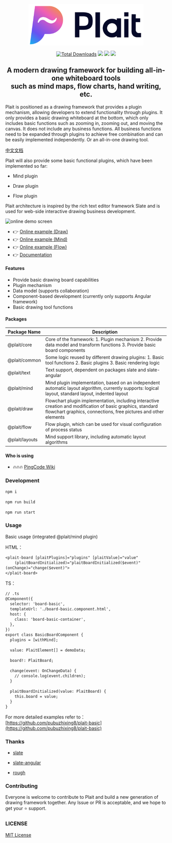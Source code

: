 <p align="center">
  <picture style="width: 320px">
    <source media="(prefers-color-scheme: light)" srcset="https://github.com/worktile/plait/blob/develop/.docgeni/public/assets/plait-logo-h.png?raw=true" />
    <source media="(prefers-color-scheme: dark)" srcset="https://github.com/worktile/plait/blob/develop/.docgeni/public/assets/plait-logo-h-dark.png?raw=true" />
    <img src="https://github.com/worktile/plait/blob/develop/.docgeni/public/assets/plait-horizontal-logo.png?raw=true" width="360" alt="Plait logo and name" />
  </picture>
</p>

<div align="center">
  <p>
    <a href="https://www.npmjs.com/package/@plait/core"><img src="https://img.shields.io/npm/dm/@plait/core.svg" alt="Total Downloads"></a>
    <a target="_blank" href="https://github.com/worktile/plait/releases/latest"><img src="https://img.shields.io/github/v/release/worktile/plait" /></a>
    <a target="_blank" href="https://github.com/worktile/plait/blob/develop/LICENSE"><img src="https://badgen.now.sh/badge/license/MIT" /></a>
    <a href="https://t.me/plaitboard"><img src="https://img.shields.io/badge/-Telegram-red?style=social&logo=telegram" height=20></a>
  </p>
  <h2>
    A modern drawing framework for building all-in-one whiteboard tools </br>
    such as mind maps, flow charts, hand writing, etc.
  </h3>
</div>


Plait is positioned as a drawing framework that provides a plugin mechanism, allowing developers to extend functionality through plugins. It only provides a basic drawing whiteboard at the bottom, which only includes basic functions such as zooming in, zooming out, and moving the canvas. It does not include any business functions. All business functions need to be expanded through plugins to achieve free combination and can be easily implemented independently. Or an all-in-one drawing tool.


[中文文档](https://github.com/worktile/plait/blob/develop/README.zh-CN.md)

Plait will also provide some basic functional plugins, which have been implemented so far:

- Mind plugin

- Draw plugin

- Flow plugin



Plait architecture is inspired by the rich text editor framework Slate and is used for web-side interactive drawing business development.

![online demo screen](https://github.com/worktile/plait/blob/develop/.docgeni/public/assets/mind-draw-flow.gif?raw=true)


- 👉 [Online example (Draw)](https://plait-gamma.vercel.app?init=draw)
- 👉 [Online example (Mind)](https://plait-gamma.vercel.app?init=mind)
- 👉 [Online example (Flow)](https://plait-gamma.vercel.app/flow)
- 👉 [Documentation](https://plait-docs.vercel.app)

#### Features

- Provide basic drawing board capabilities
- Plugin mechanism
- Data model (supports collaboration)
- Component-based development (currently only supports Angular framework)
- Basic drawing tool functions



#### Packages

|Package Name|Description
|---|---|
|@plait/core|Core of the framework: 1. Plugin mechanism 2. Provide data model and transform functions 3. Provide basic board components|
|@plait/common|Some logic reused by different drawing plugins: 1. Basic tool functions 2. Basic plugins 3. Basic rendering logic|
|@plait/text|Text support, dependent on packages slate and slate-angular|
|@plait/mind|Mind plugin implementation, based on an independent automatic layout algorithm, currently supports: logical layout, standard layout, indented layout|
|@plait/draw|Flowchart plugin implementation, including interactive creation and modification of basic graphics, standard flowchart graphics, connections, free pictures and other elements|
|@plait/flow|Flow plugin, which can be used for visual configuration of process status|
|@plait/layouts|Mind support library, including automatic layout algorithms|


#### Who is using

- 🔥🔥🔥 [PingCode Wiki](https://pingcode.com/solutions/knowledge-manage)


### Development

```
npm i

npm run build

npm run start
```


### Usage

Basic usage (integrated @plait/mind plugin)

HTML：

```
<plait-board [plaitPlugins]="plugins" [plaitValue]="value"
    (plaitBoardInitialized)="plaitBoardInitialized($event)" (onChange)="change($event)">
</plait-board>
```

TS：

```
// .ts
@Component({
  selector: 'board-basic',
  templateUrl: './board-basic.component.html',
  host: {
    class: 'board-basic-container',
  },
})
export class BasicBoardComponent {
  plugins = [withMind];

  value: PlaitElement[] = demoData;

  board!: PlaitBoard;

  change(event: OnChangeData) {
    // console.log(event.children);
  }

  plaitBoardInitialized(value: PlaitBoard) {
    this.board = value;
  }
}
```

For more detailed examples refer to：  [https://github.com/pubuzhixing8/plait-basic](https://github.com/pubuzhixing8/plait-basic)  



### Thanks

- [slate](https://github.com/ianstormtaylor/slate)

- [slate-angular](https://github.com/worktile/slate-angular)

- [rough](https://github.com/rough-stuff/rough)



### Contributing

Everyone is welcome to contribute to Plait and build a new generation of drawing framework together. Any Issue or PR is acceptable, and we hope to get your ⭐️ support.



### LICENSE

  [MIT License](https://github.com/worktile/slate-angular/blob/master/LICENSE)  


